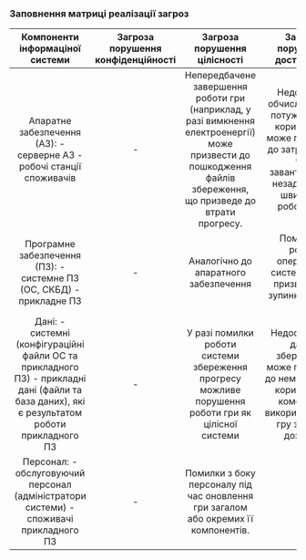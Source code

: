 ### Заповнення матриці реалізації загроз

|                                                        Компоненти інформаціної системи                                                       | Загроза порушення конфіденційності |                                                                     Загроза порушення цілісності                                                                     |                                                        Загроза порушення доступності                                                       |
|:--------------------------------------------------------------------------------------------------------------------------------------------:|:----------------------------------:|:--------------------------------------------------------------------------------------------------------------------------------------------------------------------:|:------------------------------------------------------------------------------------------------------------------------------------------:|
|                                     Апаратне забезпечення (АЗ): - серверне АЗ - робочі станції споживачів                                    |                  -                 | Непередбачене завершення роботи гри  (наприклад, у разі вимкнення електроенергії)  може призвести до пошкодження файлів збереження,  що призведе до втрати прогресу. | Недостатня обчислювальна потужність ПК користувача  може призвести до затримок під час завантаження  і незадовільної швидкості роботи гри. |
|                                     Програмне забезпечення (ПЗ): - системне ПЗ (ОС, СКБД) - прикладне ПЗ                                     |                  -                 |                                                                 Аналогічно до апаратного забезпечення                                                                |                                 Помилка в роботі операційної системи  може призвести до зупинки роботи гри                                 |
| Дані: - системні (конфігураційні файли ОС та прикладного ПЗ) - прикладні дані (файли та база даних), які є результатом роботи прикладного ПЗ |                  -                 |                                  У разі помилки роботи системи збереження прогресу  можливе порушення роботи гри як цілісної системи                                 |         Недоступність даних збереження може призвести до  неможливості користувача комфортно використовувати гру  з метою дозвілля         |
|                            Персонал: - обслуговуючий персонал (адміністратори системи) - споживачі прикладного ПЗ                            |                  -                 |                                          Помилки з боку персоналу під час оновлення гри загалом  або окремих її компонентів.                                         |                                                                                                                                            |